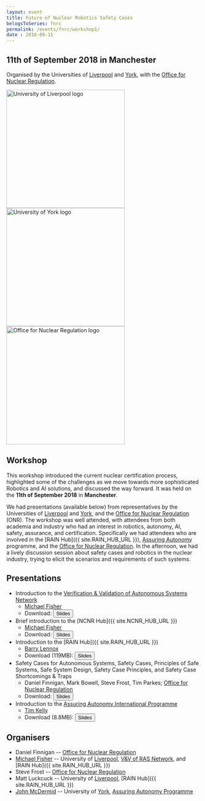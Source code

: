```yaml
---
layout: event
title: Future of Nuclear Robotics Safety Cases
belogsToSeries: fnrc
permalink: /events/fnrc/workshop1/
date : 2018-09-11
---
```


## **11th of September 2018 in Manchester**

Organised by the Universities of [Liverpool]({{site.UoL_URL}}) and [York]({{site.UoY_URL}}), with the [Office for Nuclear Regulation]({{site.ONR_URL}}).

<div class="row" >
  <div class="columns large-4" >
    <img alt="University of Liverpool logo" style="float: left; width : 22em; " src="{{site.images}}logos/UoL.png">
  </div>
  <div class="columns large-4">
    <img alt="University of York logo" style="float: left; width : 22em; " src="{{site.images}}logos/UoYlogo.svg">
  </div>
  <div class="columns large-4">
    <img alt="Office for Nuclear Regulation logo" style="float: left; width : 22em;  " src="{{site.images}}logos/onrlogo.jpg">
  </div>
</div>

## Workshop

This workshop introduced the current nuclear certification process, highlighted some of the challenges as we move towards more sophisticated Robotics and AI solutions, and discussed the way forward. It was held on the **11th of September 2018** in **Manchester**.

We had presentations (available below) from representatives by the Universities of [Liverpool]({{site.UoL_URL}}) and [York]({{site.UoY_URL}}), and the [Office for Nuclear Regulation]({{site.ONR_URL}}) (ONR). The workshop was well attended, with attendees from both academia and industry who had an interest in robotics, autonomy, AI, safety, assurance, and certification. Specifically we had attendees who are involved in the [RAIN Hub]({{ site.RAIN_HUB_URL }}), [Assuring Autonomy]({{site.AA_URL}}) programme, and the [Office for Nuclear Regulation]({{site.ONR_URL}}). In the afternoon, we had a lively discussion session about safety cases and robotics in the nuclear industry, trying to elicit the scenarios and requirements of such systems.

## Presentations

* Introduction to the [Verification & Validation of Autonomous Systems Network]({{site.VV_NETWORK_URL}})
    - [Michael Fisher](https://cgi.csc.liv.ac.uk/~michael/) <br>
    - Download: <a href="{{site.url}}/files/presentations/workshop_sept18-intro.pdf" download="" > <button type="button" > Slides </button></a>
* Brief introduction to the [NCNR Hub]({{ site.NCNR_HUB_URL }})
    - [Michael Fisher](https://cgi.csc.liv.ac.uk/~michael/) <br>
    - Download: <a href="{{site.url}}/files/presentations/workshop_sept18-ncnr.pdf" download="" > <button type="button" > Slides </button></a>
* Introduction to the [RAIN Hub]({{ site.RAIN_HUB_URL }})
    - [Barry Lennox](https://www.research.manchester.ac.uk/portal/barry.lennox.html) <br>
    - Download (119MB): <a href="http://cgi.csc.liv.ac.uk/~mattlck/FNRC/files/presentations/RAIN_Lennox.pptx" download="" > <button type="button" > Slides </button></a>
* Safety Cases for Autonomous Systems, Safety Cases, Principles of Safe Systems, Safe System Design, Safety Case Principles, and Safety Case Shortcomings & Traps
    - Daniel Finnigan, Mark Bowell, Steve Frost, Tim Parkes; [Office for Nuclear Regulation]({{site.ONR_URL}})  <br>
    - Download: <a href="{{site.url}}/files/presentations/Introduction-to-Safety-Case-Presentation.pdf" download="" > <button type="button" > Slides </button></a>
* Introduction to the [Assuring Autonomy International Programme](https://www.york.ac.uk/assuring-autonomy/)
    - [Tim Kelly](https://www.cs.york.ac.uk/people/tpk)
	- Download (8.8MB): <a href="{{site.url}}/files/presentations/AAIP-Programme-Overview-20180906.pdf" download=""> <button type="button"> Slides </button></a>

## Organisers
* Daniel Finnigan -- [Office for Nuclear Regulation]({{site.ONR_URL}})
* [Michael Fisher](https://cgi.csc.liv.ac.uk/~michael/) -- University of [Liverpool]({{site.UoL_URL}}), [V&V of RAS Network]({{site.VV_NETWORK_URL}}), and [RAIN Hub]({{ site.RAIN_HUB_URL }})
* Steve Frost -- [Office for Nuclear Regulation]({{site.ONR_URL}})
* Matt Luckcuck -- University of [Liverpool]({{site.UoL_URL}}), [RAIN Hub]({{ site.RAIN_HUB_URL }})
* [John McDermid](https://www-users.cs.york.ac.uk/~jam/) -- University of [York]({{site.UoY_URL}}), [Assuring Autonomy Programme]({{site.AA_URL}})
